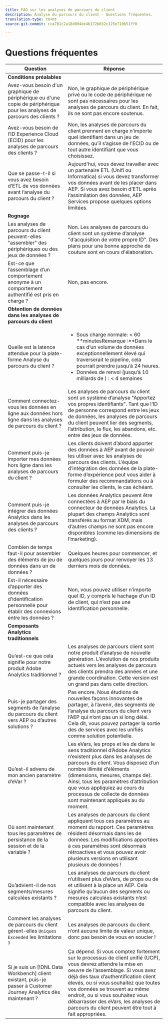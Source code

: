 ```yaml
---
title: FAQ sur les analyses de parcours du client
description: Analyse du parcours du client - Questions fréquentes.
translation-type: tm+mt
source-git-commit: cca701c2a18d094ee4b172b032c125e710b51ff0

---
```



# Questions fréquentes

| Question | Réponse |
|---|---|
| **Conditions préalables** |  |
| Avez-vous besoin d&#39;un graphique de périphérique ou d&#39;une copie de périphérique pour les analyses de parcours des clients ? | Non, le graphique de périphérique privé ou le code de périphérique ne sont pas nécessaires pour les analyses de parcours du client. En fait, ils ne sont pas encore soutenus. |
| Avez-vous besoin de l’ID Experience Cloud (ECID) pour les analyses de parcours des clients ? | Non, les analyses de parcours du client prennent en charge n’importe quel identifiant dans un jeu de données, qu’il s’agisse de l’ECID ou de tout autre identifiant que vous choisissez. |
| Que se passe-t-il si vous avez besoin d’ETL de vos données avant l’analyse du parcours du client ? | Aujourd&#39;hui, vous devez travailler avec un partenaire ETL (Unifi ou Informatica) si vous devez transformer vos données avant de les placer dans AEP. Si vous avez besoin d’ETL après l’assimilation des données, AEP Services propose quelques options limitées. |
| **Rognage** |  |
| Les analyses de parcours du client peuvent-elles &quot;assembler&quot; des périphériques ou des jeux de données ? | Non. Les analyses de parcours du client sont un système d’analyse &quot;d’acquisition de votre propre ID&quot;. Des plans pour une bonne approche de couture sont en cours d&#39;élaboration. |
| Est-ce que l’assemblage d’un comportement anonyme à un comportement authentifié est pris en charge ? | Non, pas encore. |
| **Obtention de données dans les analyses de parcours du client** |  |
| Quelle est la latence attendue pour la plate-forme Analyse du parcours du client ? | <ul><li>Sous charge normale: &lt; 60<br>**minutesRemarque :**Dans le cas d’un volume de données exceptionnellement élevé qui traverserait le pipeline, cela pourrait prendre jusqu’à 24 heures.</li><li>Données de renvoi (jusqu’à 10 milliards de ) : &lt; 4 semaines</li></ul> |
| Comment connectez-vous les données en ligne aux données hors ligne dans les analyses de parcours du client ? | Les analyses de parcours du client sont un système d’analyse &quot;Apportez vos propres identifiants&quot;. Tant que l’ID de personne correspond entre les jeux de données, les analyses de parcours du client peuvent lier des segments, l’attribution, le flux, les abandons, etc. entre des jeux de données. |
| Comment puis-je importer mes données hors ligne dans les analyses de parcours du client ? | Les clients doivent d’abord apporter des données à AEP avant de pouvoir les utiliser avec les analyses de parcours des clients. L’équipe d’intégration des données de la plate-forme d’expérience peut vous aider à formuler des recommandations ou à consulter les clients, le cas échéant. |
| Comment puis-je intégrer des données Analytics dans les analyses de parcours des clients ? | Les données Analytics peuvent être connectées à AEP par le biais du connecteur de données Analytics. La plupart des champs Analytics sont transférés au format XDM, mais d’autres champs ne sont pas encore disponibles (comme les dimensions de l’marketing). |
| Combien de temps faut-il pour assembler des éléments de jeu de données dans un  de données ? | Quelques heures pour commencer, et quelques jours pour renvoyer les 13 derniers mois de données. |
| Est-il nécessaire d’apporter des données d’identification personnelle pour établir des connexions entre les données ? | Non, vous pouvez utiliser n’importe quel ID, y compris le hachage d’un ID de client, qui n’est pas une identification personnelle. |
| **Composants Analytics traditionnels** |  |
| Qu’est-ce que cela signifie pour notre produit Adobe Analytics traditionnel ? | Les analyses de parcours client sont notre produit d’analyse de nouvelle génération. L’évolution de nos produits actuels vers les analyses de parcours des clients prendra des années et une grande coordination. Cette version est un grand pas dans cette direction. |
| Puis-je partager des segments de l’analyse du parcours du client vers AEP ou d’autres solutions ? | Pas encore. Nous étudions de nouvelles façons innovantes de partager, à l’avenir, des segments de l’analyse du parcours du client vers l’AEP qui n’ont pas un si long délai. Cela dit, vous pouvez partager la sortie des  de services avec les unifiés comme solution potentielle. |
| Qu’est-il advenu de mon ancien paramètre d’eVar ? | Les eVars, les props et les  de dans le sens traditionnel d’Adobe Analytics n’existent plus dans les analyses de parcours du client. Vous disposez d’un nombre illimité d’éléments  (dimensions, mesures, champs de). Ainsi, tous les paramètres d’attribution que vous appliquiez au cours du processus de collecte de données sont maintenant appliqués au  du moment. |
| Où sont maintenant tous les paramètres de persistance de la session et de la variable ? | Les analyses de parcours du client appliquent tous ces paramètres au moment du rapport. Ces paramètres résident désormais dans les  de données. Les modifications apportées à ces paramètres sont désormais rétroactives et vous pouvez avoir plusieurs versions en utilisant plusieurs  de données ! |
| Qu’advient-il de nos segments/mesures calculées existants ? | Les analyses de parcours du client n’utilisent plus d’eVars, de props ou de  et utilisent à la place un AEP. Cela signifie qu’aucun des segments ou mesures calculées existants n’est compatible avec les analyses de parcours du client. |
| Comment les analyses de parcours du client gèrent-elles `Uniques Exceeded` les limitations ? | Les analyses de parcours du client n’ont aucune limite de valeur unique, donc pas besoin de vous en soucier ! |
| Si je suis un [!DNL Data Workbench] client existant, puis-je passer à Customer Journey Analytics dès maintenant ? | Ça dépend. Si vous comptez fortement sur le processus de client unifié (UCP), vous devrez attendre la mise en oeuvre de l’assemblage. Si vous avez déjà des taux d’authentification client élevés, ou si vous souhaitez que toutes vos données se trouvent au même endroit, ou si vous souhaitez vous débarrasser des eVars, les analyses de parcours du client peuvent être tout à fait appropriées. |

